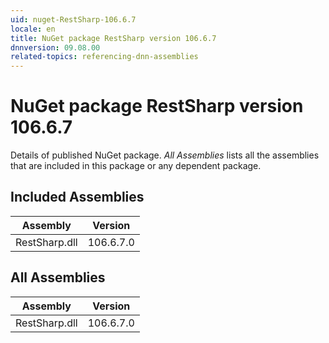 ```yaml
---
uid: nuget-RestSharp-106.6.7
locale: en
title: NuGet package RestSharp version 106.6.7
dnnversion: 09.08.00
related-topics: referencing-dnn-assemblies
---
```


# NuGet package RestSharp version 106.6.7
Details of published NuGet package.
*All Assemblies* lists all the assemblies that are included in this package or any dependent package.

## Included Assemblies

|Assembly|Version|
|---|---|
|RestSharp.dll|106.6.7.0|

## All Assemblies

|Assembly|Version|
|---|---|
|RestSharp.dll|106.6.7.0|

